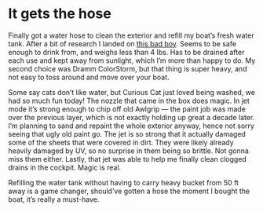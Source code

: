 # It gets the hose

Finally got a water hose to clean the exterior and refill my boat’s fresh water tank.  After a bit of research I landed on [this bad boy](https://www.amazon.com/dp/B083PQFW62).  Seems to be safe enough to drink from, and weighs less than 4 lbs.  Has to be drained after each use and kept away from sunlight, which I’m more than happy to do.  My second choice was Dramm ColorStorm, but that thing is super heavy, and not easy to toss around and move over your boat.

Some say cats don’t like water, but Curious Cat just loved being washed, we had so much fun today!  The nozzle that came in the box does magic.  In jet mode it’s strong enough to chip off old Awlgrip — the paint job was made over the previous layer, which is not exactly holding up great a decade later.  I’m planning to sand and repaint the whole exterior anyway, hence not sorry seeing that ugly old paint go.  The jet is so strong that it actually damaged some of the sheets that were covered in dirt.  They were likely already heavily damaged by UV, so no surprise in them being so brittle.  Not gonna miss them either.  Lastly, that jet was able to help me finally clean clogged drains in the cockpit.  Magic is real.

Refilling the water tank without having to carry heavy bucket from 50 ft away is a game changer, should’ve gotten a hose the moment I bought the boat, it’s really a must-have.
